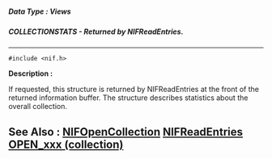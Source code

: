 ##### Data Type : Views
##### COLLECTIONSTATS - Returned by NIFReadEntries.
---
```
#include <nif.h>
```
**Description :**

If requested, this structure is returned by NIFReadEntries at the front of the 
returned information buffer.  The structure describes statistics about the 
overall collection.

**See Also :**
[NIFOpenCollection](/reference/Func/NIFOpenCollection)
[NIFReadEntries](/reference/Func/NIFReadEntries)
[OPEN_xxx (collection)](/reference/Symb/OPEN_xxx (collection))
---
